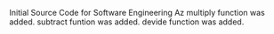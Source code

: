 Initial Source Code for Software Engineering Az
multiply function was added.
subtract funtion was added.
devide function was added.
